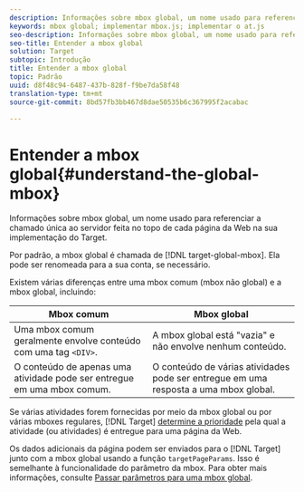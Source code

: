 ```yaml
---
description: Informações sobre mbox global, um nome usado para referenciar a chamado única ao servidor feita no topo de cada página da Web na sua implementação do Target.
keywords: mbox global; implementar mbox.js; implementar o at.js
seo-description: Informações sobre mbox global, um nome usado para referenciar a chamado única ao servidor feita no topo de cada página da Web na sua implementação do Target.
seo-title: Entender a mbox global
solution: Target
subtopic: Introdução
title: Entender a mbox global
topic: Padrão
uuid: d8f48c94-6487-437b-828f-f9be7da58f48
translation-type: tm+mt
source-git-commit: 8bd57fb3bb467d8dae50535b6c367995f2acabac

---
```



# Entender a mbox global{#understand-the-global-mbox}

Informações sobre mbox global, um nome usado para referenciar a chamado única ao servidor feita no topo de cada página da Web na sua implementação do Target.

Por padrão, a mbox global é chamada de [!DNL target-global-mbox]. Ela pode ser renomeada para a sua conta, se necessário.

Existem várias diferenças entre uma mbox comum (mbox não global) e a mbox global, incluindo:

| Mbox comum | Mbox global |
|--- |--- |
| Uma mbox comum geralmente envolve conteúdo com uma tag `<DIV>`. | A mbox global está "vazia" e não envolve nenhum conteúdo. |
| O conteúdo de apenas uma atividade pode ser entregue em uma mbox comum. | O conteúdo de várias atividades pode ser entregue em uma resposta a uma mbox global. |

Se várias atividades forem fornecidas por meio da mbox global ou por várias mboxes regulares, [!DNL Target] [determine a prioridade](../../../../c-activities/priority.md#concept_1780C11FEA57440499F0047DD6900E0F) pela qual a atividade (ou atividades) é entregue para uma página da Web.

Os dados adicionais da página podem ser enviados para o [!DNL Target] junto com a mbox global usando a função `targetPageParams`. Isso é semelhante à funcionalidade do parâmetro da mbox. Para obter mais informações, consulte [Passar parâmetros para uma mbox global](../../../../c-implementing-target/c-implementing-target-for-client-side-web/t-mbox-download/c-understanding-global-mbox/pass-parameters-to-global-mbox.md#concept_33362A04146C4E3C8E7089B65F38B5E5).
